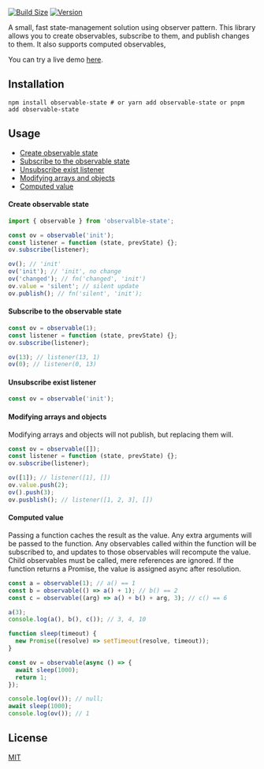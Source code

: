 [![Build Size](https://img.shields.io/bundlephobia/minzip/observable-state?label=bundle%20size&style=flat&colorA=000000&colorB=000000)](https://bundlephobia.com/result?p=observable-state)
[![Version](https://img.shields.io/npm/v/observable-state?style=flat&colorA=000000&colorB=000000)](https://www.npmjs.com/package/observable-state)

A small, fast state-management solution using observer pattern.
This library allows you to create observables, subscribe to them, and publish changes to them. It also supports computed observables,

You can try a live demo [here][demo link].

## Installation

```shell
npm install observable-state # or yarn add observable-state or pnpm add observable-state
```

## Usage

- [Create observable state](#create-observable-state)
- [Subscribe to the observable state](#subscribe-to-the-observable-state)
- [Unsubscribe exist listener](#unsubscribe-exist-listener)
- [Modifying arrays and objects](#modifying-arrays-and-objects)
- [Computed value](#computed-value)

#### Create observable state

```js
import { observable } from 'observalble-state';

const ov = observable('init');
const listener = function (state, prevState) {};
ov.subscribe(listener);

ov(); // 'init'
ov('init'); // 'init', no change
ov('changed'); // fn('changed', 'init')
ov.value = 'silent'; // silent update
ov.publish(); // fn('silent', 'init');
```

#### Subscribe to the observable state

```js
const ov = observable(1);
const listener = function (state, prevState) {};
ov.subscribe(listener);

ov(13); // listener(13, 1)
ov(0); // listener(0, 13)
```

#### Unsubscribe exist listener

```js
const ov = observable('init');
```

#### Modifying arrays and objects

Modifying arrays and objects will not publish, but replacing them will.

```js
const ov = observable([]);
const listener = function (state, prevState) {};
ov.subscribe(listener);

ov([1]); // listener([1], [])
ov.value.push(2);
ov().push(3);
ov.pusblish(); // listener([1, 2, 3], [])
```

#### Computed value

Passing a function caches the result as the value. Any extra arguments will be passed to the function. Any observables called within the function will be subscribed to, and updates to those observables will recompute the value. Child observables must be called, mere references are ignored. If the function returns a Promise, the value is assigned async after resolution.

```js
const a = observable(1); // a() == 1
const b = observable(() => a() + 1); // b() == 2
const c = observable((arg) => a() + b() + arg, 3); // c() == 6

a(3);
console.log(a(), b(), c()); // 3, 4, 10
```

```js
function sleep(timeout) {
  new Promise((resolve) => setTimeout(resolve, timeout));
}

const ov = observable(async () => {
  await sleep(1000);
  return 1;
});

console.log(ov()); // null;
await sleep(1000);
console.log(ov()); // 1
```

## License

[MIT](./LICENSE)

[demo link]: https://codesandbox.io/p/sandbox/observable-2nc3km?file=%2Findex.html%3A10%2C9&layout=%257B%2522sidebarPanel%2522%253A%2522EXPLORER%2522%252C%2522rootPanelGroup%2522%253A%257B%2522direction%2522%253A%2522horizontal%2522%252C%2522contentType%2522%253A%2522UNKNOWN%2522%252C%2522type%2522%253A%2522PANEL_GROUP%2522%252C%2522id%2522%253A%2522ROOT_LAYOUT%2522%252C%2522panels%2522%253A%255B%257B%2522type%2522%253A%2522PANEL_GROUP%2522%252C%2522contentType%2522%253A%2522UNKNOWN%2522%252C%2522direction%2522%253A%2522vertical%2522%252C%2522id%2522%253A%2522clr5jx9480006356hwcm3s7hn%2522%252C%2522sizes%2522%253A%255B70%252C30%255D%252C%2522panels%2522%253A%255B%257B%2522type%2522%253A%2522PANEL_GROUP%2522%252C%2522contentType%2522%253A%2522EDITOR%2522%252C%2522direction%2522%253A%2522horizontal%2522%252C%2522id%2522%253A%2522EDITOR%2522%252C%2522panels%2522%253A%255B%257B%2522type%2522%253A%2522PANEL%2522%252C%2522contentType%2522%253A%2522EDITOR%2522%252C%2522id%2522%253A%2522clr5jx9480002356ho39rbi2l%2522%257D%255D%257D%252C%257B%2522type%2522%253A%2522PANEL_GROUP%2522%252C%2522contentType%2522%253A%2522SHELLS%2522%252C%2522direction%2522%253A%2522horizontal%2522%252C%2522id%2522%253A%2522SHELLS%2522%252C%2522panels%2522%253A%255B%257B%2522type%2522%253A%2522PANEL%2522%252C%2522contentType%2522%253A%2522SHELLS%2522%252C%2522id%2522%253A%2522clr5jx9480003356hrx2k5vfx%2522%257D%255D%252C%2522sizes%2522%253A%255B100%255D%257D%255D%257D%252C%257B%2522type%2522%253A%2522PANEL_GROUP%2522%252C%2522contentType%2522%253A%2522DEVTOOLS%2522%252C%2522direction%2522%253A%2522vertical%2522%252C%2522id%2522%253A%2522DEVTOOLS%2522%252C%2522panels%2522%253A%255B%257B%2522type%2522%253A%2522PANEL%2522%252C%2522contentType%2522%253A%2522DEVTOOLS%2522%252C%2522id%2522%253A%2522clr5jx9480005356hip026d3j%2522%257D%255D%252C%2522sizes%2522%253A%255B100%255D%257D%255D%252C%2522sizes%2522%253A%255B50%252C50%255D%257D%252C%2522tabbedPanels%2522%253A%257B%2522clr5jx9480002356ho39rbi2l%2522%253A%257B%2522id%2522%253A%2522clr5jx9480002356ho39rbi2l%2522%252C%2522tabs%2522%253A%255B%257B%2522id%2522%253A%2522clr5lf1a10002356hyaxjv67k%2522%252C%2522mode%2522%253A%2522permanent%2522%252C%2522type%2522%253A%2522FILE%2522%252C%2522initialSelections%2522%253A%255B%257B%2522startLineNumber%2522%253A10%252C%2522startColumn%2522%253A9%252C%2522endLineNumber%2522%253A10%252C%2522endColumn%2522%253A9%257D%255D%252C%2522filepath%2522%253A%2522%252Findex.html%2522%252C%2522state%2522%253A%2522IDLE%2522%257D%255D%252C%2522activeTabId%2522%253A%2522clr5lf1a10002356hyaxjv67k%2522%257D%252C%2522clr5jx9480005356hip026d3j%2522%253A%257B%2522tabs%2522%253A%255B%257B%2522id%2522%253A%2522clr5jx9480004356hlvdni8o3%2522%252C%2522mode%2522%253A%2522permanent%2522%252C%2522type%2522%253A%2522UNASSIGNED_PORT%2522%252C%2522port%2522%253A0%252C%2522path%2522%253A%2522%252F%2522%257D%255D%252C%2522id%2522%253A%2522clr5jx9480005356hip026d3j%2522%252C%2522activeTabId%2522%253A%2522clr5jx9480004356hlvdni8o3%2522%257D%252C%2522clr5jx9480003356hrx2k5vfx%2522%253A%257B%2522tabs%2522%253A%255B%255D%252C%2522id%2522%253A%2522clr5jx9480003356hrx2k5vfx%2522%257D%257D%252C%2522showDevtools%2522%253Atrue%252C%2522showShells%2522%253Atrue%252C%2522showSidebar%2522%253Atrue%252C%2522sidebarPanelSize%2522%253A15%257D
